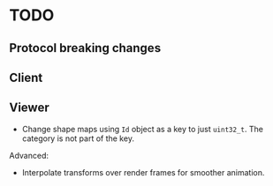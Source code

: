 # TODO

## Protocol breaking changes

## Client

## Viewer

- Change shape maps using `Id` object as a key to just `uint32_t`. The category is not part of the key.

Advanced:

- Interpolate transforms over render frames for smoother animation.

